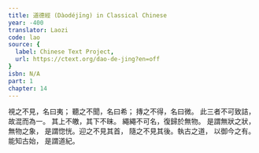 ```yaml
---
title: 道德經 (Dàodéjīng) in Classical Chinese
year: -400
translator: Laozi
code: lao
source: {
  label: Chinese Text Project,
  url: https://ctext.org/dao-de-jing?en=off
}
isbn: N/A
part: 1
chapter: 14
---
```

視之不見，名曰夷；
聽之不聞，名曰希；
摶之不得，名曰微。
此三者不可致詰，
故混而為一。
其上不皦，其下不昧。
繩繩不可名，復歸於無物。
是謂無狀之狀，無物之象，
是謂惚恍。迎之不見其首，
隨之不見其後。執古之道，
以御今之有。能知古始，
是謂道紀。